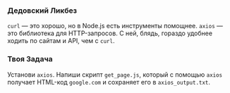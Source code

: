 ### Дедовский Ликбез

`curl` — это хорошо, но в Node.js есть инструменты помощнее. `axios` — это библиотека для HTTP-запросов. С ней, блядь, гораздо удобнее ходить по сайтам и API, чем с `curl`.

### Твоя Задача

Установи `axios`. Напиши скрипт `get_page.js`, который с помощью `axios` получает HTML-код `google.com` и сохраняет его в `axios_output.txt`.